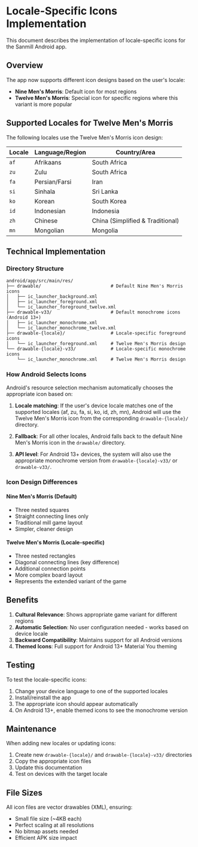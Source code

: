 # Locale-Specific Icons Implementation

This document describes the implementation of locale-specific icons for the Sanmill Android app.

## Overview

The app now supports different icon designs based on the user's locale:
- **Nine Men's Morris**: Default icon for most regions
- **Twelve Men's Morris**: Special icon for specific regions where this variant is more popular

## Supported Locales for Twelve Men's Morris

The following locales use the Twelve Men's Morris icon design:

| Locale | Language/Region | Country/Area |
|--------|----------------|--------------|
| `af` | Afrikaans | South Africa |
| `zu` | Zulu | South Africa |
| `fa` | Persian/Farsi | Iran |
| `si` | Sinhala | Sri Lanka |
| `ko` | Korean | South Korea |
| `id` | Indonesian | Indonesia |
| `zh` | Chinese | China (Simplified & Traditional) |
| `mn` | Mongolian | Mongolia |

## Technical Implementation

### Directory Structure

```
android/app/src/main/res/
├── drawable/                          # Default Nine Men's Morris icons
│   ├── ic_launcher_background.xml
│   ├── ic_launcher_foreground.xml
│   └── ic_launcher_foreground_twelve.xml
├── drawable-v33/                      # Default monochrome icons (Android 13+)
│   ├── ic_launcher_monochrome.xml
│   └── ic_launcher_monochrome_twelve.xml
├── drawable-{locale}/                 # Locale-specific foreground icons
│   └── ic_launcher_foreground.xml     # Twelve Men's Morris design
└── drawable-{locale}-v33/             # Locale-specific monochrome icons
    └── ic_launcher_monochrome.xml     # Twelve Men's Morris design
```

### How Android Selects Icons

Android's resource selection mechanism automatically chooses the appropriate icon based on:

1. **Locale matching**: If the user's device locale matches one of the supported locales (af, zu, fa, si, ko, id, zh, mn), Android will use the Twelve Men's Morris icon from the corresponding `drawable-{locale}/` directory.

2. **Fallback**: For all other locales, Android falls back to the default Nine Men's Morris icon in the `drawable/` directory.

3. **API level**: For Android 13+ devices, the system will also use the appropriate monochrome version from `drawable-{locale}-v33/` or `drawable-v33/`.

### Icon Design Differences

#### Nine Men's Morris (Default)
- Three nested squares
- Straight connecting lines only
- Traditional mill game layout
- Simpler, cleaner design

#### Twelve Men's Morris (Locale-specific)
- Three nested rectangles
- Diagonal connecting lines (key difference)
- Additional connection points
- More complex board layout
- Represents the extended variant of the game

## Benefits

1. **Cultural Relevance**: Shows appropriate game variant for different regions
2. **Automatic Selection**: No user configuration needed - works based on device locale
3. **Backward Compatibility**: Maintains support for all Android versions
4. **Themed Icons**: Full support for Android 13+ Material You theming

## Testing

To test the locale-specific icons:

1. Change your device language to one of the supported locales
2. Install/reinstall the app
3. The appropriate icon should appear automatically
4. On Android 13+, enable themed icons to see the monochrome version

## Maintenance

When adding new locales or updating icons:

1. Create new `drawable-{locale}/` and `drawable-{locale}-v33/` directories
2. Copy the appropriate icon files
3. Update this documentation
4. Test on devices with the target locale

## File Sizes

All icon files are vector drawables (XML), ensuring:
- Small file size (~4KB each)
- Perfect scaling at all resolutions
- No bitmap assets needed
- Efficient APK size impact 